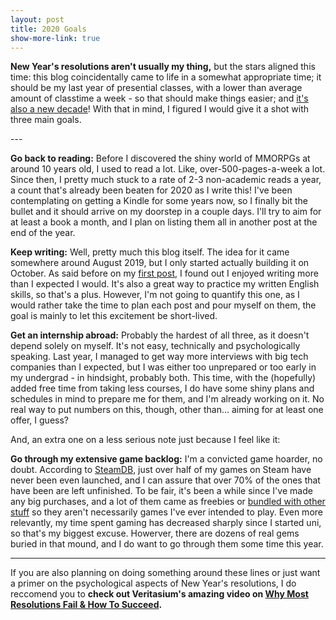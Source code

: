 ```yaml
---
layout: post
title: 2020 Goals
show-more-link: true
---
```


**New Year's resolutions aren't usually my thing,** but the stars aligned this time: this blog coincidentally came to life in a somewhat appropriate time; it should be my last year of presential classes, with a lower than average amount of classtime a week - so that should make things easier; and [it's also a new decade](https://xkcd.com/2249/)! With that in mind, I figured I would give it a shot with three main goals.

<!--more--> ---

**Go back to reading:** Before I discovered the shiny world of MMORPGs at around 10 years old, I used to read a lot. Like, over-500-pages-a-week a lot. Since then, I pretty much stuck to a rate of 2-3 non-academic reads a year, a count that's already been beaten for 2020 as I write this! I've been contemplating on getting a Kindle for some years now, so I finally bit the bullet and it should arrive on my doorstep in a couple days. I'll try to aim for at least a book a month, and I plan on listing them all in another post at the end of the year.

**Keep writing:** Well, pretty much this blog itself. The idea for it came somewhere around August 2019, but I only started actually building it on October. As said before on my [first post]({{site.baseurl}}/hi-what-is-this/), I found out I enjoyed writing more than I expected I would. It's also a great way to practice my written English skills, so that's a plus. However, I'm not going to quantify this one, as I would rather take the time to plan each post and pour myself on them, the goal is mainly to let this excitement be short-lived.

**Get an internship abroad:** Probably the hardest of all three, as it doesn't depend solely on myself. It's not easy, technically and psychologically speaking. Last year, I managed to get way more interviews with big tech companies than I expected, but I was either too unprepared or too early in my undergrad - in hindsight, probably both. This time, with the (hopefully) added free time from taking less courses, I do have some shiny plans and schedules in mind to prepare me for them, and I'm already working on it. No real way to put numbers on this, though, other than... aiming for at least one offer, I guess?

And, an extra one on a less serious note just because I feel like it:

**Go through my extensive game backlog:** I'm a convicted game hoarder, no doubt. According to [SteamDB](https://steamdb.info/calculator/76561198060441981/), just over half of my games on Steam have never been even launched, and I can assure that over 70% of the ones that have been are left unfinished. To be fair, it's been a while since I've made any big purchases, and a lot of them came as freebies or [bundled with other stuff](https://www.humblebundle.com/) so they aren't necessarily games I've ever intended to play. Even more relevantly, my time spent gaming has decreased sharply since I started uni, so that's my biggest excuse. Howerver, there are dozens of real gems buried in that mound, and I do want to go through them some time this year.

---

If you are also planning on doing something around these lines or just want a primer on the psychological aspects of New Year's resolutions, I do reccomend you to **check out Veritasium's amazing video on [Why Most Resolutions Fail & How To Succeed](https://www.youtube.com/watch?v=Pm9CQn07OjU).**